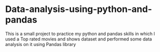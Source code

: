 # Data-analysis-using-python-and-pandas

This is a small project to practice my python and pandas skills in which I used a Top rated movies and shows dataset and performed some data analysis on it using Pandas library
